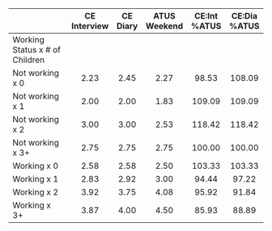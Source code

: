 
|                      | CE<br>Interview |  CE<br>Diary | ATUS<br>Weekend | CE:Int<br>%ATUS | CE:Dia<br>%ATUS |
| -------------------- | :----------: | :----------: | :----------: | :----------: | :----------: |
| Working Status x # of Children |              |              |              |              |              |
| Not working x 0      |         2.23 |         2.45 |         2.27 |        98.53 |       108.09 |
| Not working x 1      |         2.00 |         2.00 |         1.83 |       109.09 |       109.09 |
| Not working x 2      |         3.00 |         3.00 |         2.53 |       118.42 |       118.42 |
| Not working x 3+     |         2.75 |         2.75 |         2.75 |       100.00 |       100.00 |
| Working x 0          |         2.58 |         2.58 |         2.50 |       103.33 |       103.33 |
| Working x 1          |         2.83 |         2.92 |         3.00 |        94.44 |        97.22 |
| Working x 2          |         3.92 |         3.75 |         4.08 |        95.92 |        91.84 |
| Working x 3+         |         3.87 |         4.00 |         4.50 |        85.93 |        88.89 |

